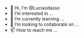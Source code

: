 - 👋 Hi, I’m @Luciaodasso
- 👀 I’m interested in ...
- 🌱 I’m currently learning ...
- 💞️ I’m looking to collaborate on ...
- 📫 How to reach me ...

<!---
Luciaodasso/Luciaodasso is a ✨ special ✨ repository because its `README.md` (this file) appears on your GitHub profile.
You can click the Preview link to take a look at your changes.
--->
